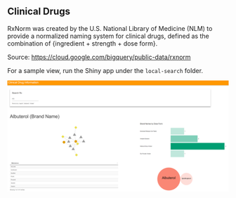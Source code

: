 Clinical Drugs 
---------------------

RxNorm was created by the U.S. National Library of Medicine (NLM) to provide a normalized naming system for clinical drugs, defined as the combination of {ingredient + strength + dose form}.

Source: https://cloud.google.com/bigquery/public-data/rxnorm

For a sample view, run the Shiny app under the `local-search` folder.


![](img/local-search.png)
